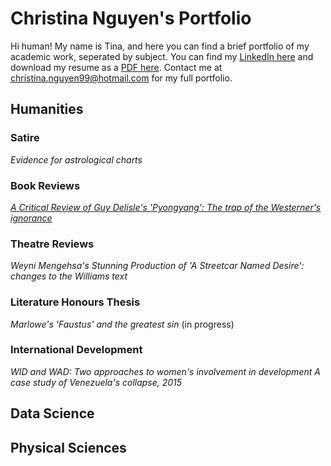 # Christina Nguyen's Portfolio
Hi human! My name is Tina, and here you can find a brief portfolio of my academic work, seperated by subject.
You can find my [LinkedIn here](https://www.linkedin.com/in/cnguyen99/) and download my resume as a [PDF here](https://github.com/TorontoYYZ/Portfolio/blob/main/Resume.pdf). Contact me at christina.nguyen99@hotmail.com for 
my full portfolio.

## Humanities

### Satire
*Evidence for astrological charts*

### Book Reviews
[*A Critical Review of Guy Delisle's 'Pyongyang': The trap of the Westerner's ignorance*](https://github.com/TorontoYYZ/Portfolio/blob/main/A%20Critical%20Review%20of%20Guy%20Delisle's%20'Pyongyang'.pdf)

### Theatre Reviews
*Weyni Mengehsa's Stunning Production of 'A Streetcar Named Desire': changes to the Williams text*

### Literature Honours Thesis
*Marlowe's 'Faustus' and the greatest sin* (in progress)

### International Development
*WID and WAD: Two approaches to women's involvement in development*
*A case study of Venezuela's collapse, 2015*

## Data Science

## Physical Sciences



